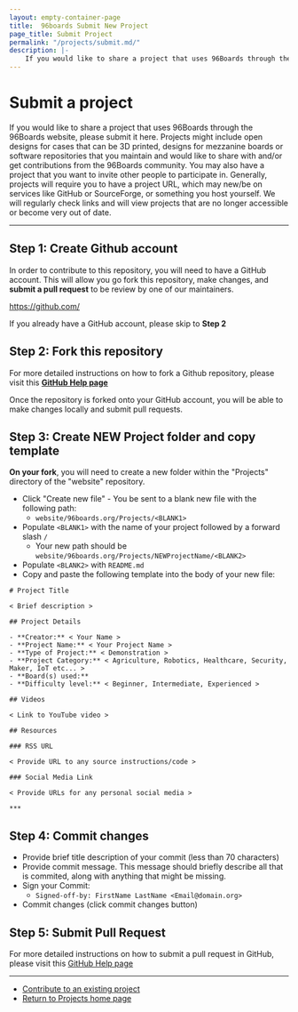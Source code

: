 ```yaml
---
layout: empty-container-page
title:  96boards Submit New Project
page_title: Submit Project
permalink: "/projects/submit.md/"
description: |-
    If you would like to share a project that uses 96Boards through the 96Boards website, please submit it here. Projects might include open designs for cases that can be 3D printed, designs for mezzanine boards or software repositories that you maintain and would like to share with and/or get contributions from the 96Boards community.
---
```

# Submit a project

If you would like to share a project that uses 96Boards through the 96Boards website, please submit it here. Projects might include open designs for cases that can be 3D printed, designs for mezzanine boards or software repositories that you maintain and would like to share with and/or get contributions from the 96Boards community. You may also have a project that you want to invite other people to participate in. Generally, projects will require you to have a project URL, which may new/be on services like GitHub or SourceForge, or something you host yourself. We will regularly check links and will view projects that are no longer accessible or become very out of date.

***

## Step 1: Create Github account

In order to contribute to this repository, you will need to have a GitHub account. This will allow you go fork this repository, make changes, and **submit a pull request** to be review by one of our maintainers.

https://github.com/

If you already have a GitHub account, please skip to **Step 2**

## Step 2: Fork this repository

For more detailed instructions on how to fork a Github repository, please visit this **[GitHub Help page](https://help.github.com/articles/fork-a-repo/)**

Once the repository is forked onto your GitHub account, you will be able to make changes locally and submit pull requests.

## Step 3: Create NEW Project folder and copy template

**On your fork**, you will need to create a new folder within the "Projects" directory of the "website" repository.

- Click "Create new file" - You be sent to a blank new file with the following path:
   - `website/96boards.org/Projects/<BLANK1>`
- Populate `<BLANK1>` with the name of your project followed by a forward slash `/`
   - Your new path should be `website/96boards.org/Projects/NEWProjectName/<BLANK2>`
- Populate `<BLANK2>` with `README.md`
- Copy and paste the following template into the body of your new file:

```shell
# Project Title

< Brief description >

## Project Details

- **Creator:** < Your Name >
- **Project Name:** < Your Project Name >
- **Type of Project:** < Demonstration >
- **Project Category:** < Agriculture, Robotics, Healthcare, Security, Maker, IoT etc... >
- **Board(s) used:**
- **Difficulty level:** < Beginner, Intermediate, Experienced >

## Videos

< Link to YouTube video >

## Resources

### RSS URL

< Provide URL to any source instructions/code >

### Social Media Link

< Provide URLs for any personal social media >

***
```

## Step 4: Commit changes

- Provide brief title description of your commit (less than 70 characters)
- Provide commit message. This message should briefly describe all that is commited, along with anything that might be missing.
- Sign your Commit:
   - `Signed-off-by: FirstName LastName <Email@domain.org>`
- Commit changes (click commit changes button)

## Step 5: Submit Pull Request

For more detailed instructions on how to submit a pull request in GitHub, please visit this [GitHub Help page](https://help.github.com/articles/creating-a-pull-request/)

***

- [Contribute to an existing project](../Contribute)
- [Return to Projects home page](../)
